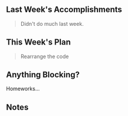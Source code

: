 ## Last Week's Accomplishments
> Didn't do much last week. 

## This Week's Plan
> Rearrange the code

## Anything Blocking?
Homeworks...

## Notes
